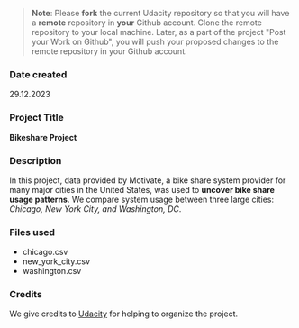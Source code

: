 >**Note**: Please **fork** the current Udacity repository so that you will have a **remote** repository in **your** Github account. Clone the remote repository to your local machine. Later, as a part of the project "Post your Work on Github", you will push your proposed changes to the remote repository in your Github account.

### Date created
29.12.2023

### Project Title
**Bikeshare Project**

### Description
In this project, data provided by Motivate, a bike share system provider for many major cities in the United States, was used to **uncover bike share usage patterns**. We compare system usage between three large cities: _Chicago, New York City, and Washington, DC_.

### Files used
* chicago.csv
* new_york_city.csv
* washington.csv

### Credits
We give credits to [Udacity](https://github.com/udacity/pdsnd_github) for helping to organize the project. 